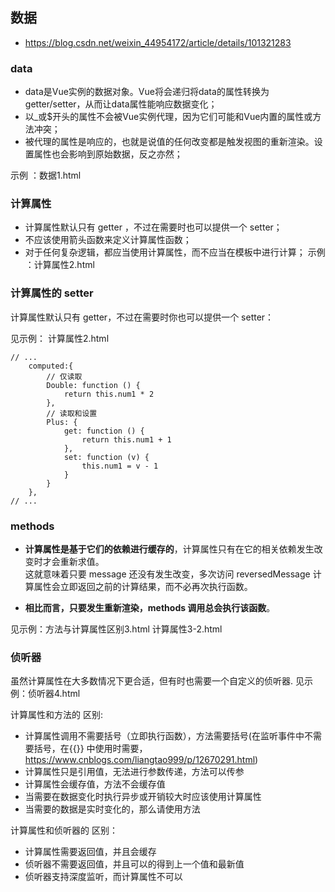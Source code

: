 ## 数据
- https://blog.csdn.net/weixin_44954172/article/details/101321283
### data
- data是Vue实例的数据对象。Vue将会递归将data的属性转换为getter/setter，从而让data属性能响应数据变化；
- 以_或$开头的属性不会被Vue实例代理，因为它们可能和Vue内置的属性或方法冲突；
- 被代理的属性是响应的，也就是说值的任何改变都是触发视图的重新渲染。设置属性也会影响到原始数据，反之亦然；

示例 ：数据1.html


### 计算属性
- 计算属性默认只有 getter ，不过在需要时也可以提供一个 setter；
- 不应该使用箭头函数来定义计算属性函数；
- 对于任何复杂逻辑，都应当使用计算属性，而不应当在模板中进行计算；
示例 ：计算属性2.html
 
### 计算属性的 setter
计算属性默认只有 getter，不过在需要时你也可以提供一个 setter：

见示例： 计算属性2.html

```
// ...
    computed:{
        // 仅读取
        Double: function () {
            return this.num1 * 2
        },
        // 读取和设置
        Plus: {
            get: function () {
                return this.num1 + 1
            },
            set: function (v) {
                this.num1 = v - 1
            }
        }
    },
// ...

```

###  methods 

- **计算属性是基于它们的依赖进行缓存的**，计算属性只有在它的相关依赖发生改变时才会重新求值。   
 这就意味着只要 message 还没有发生改变，多次访问 reversedMessage 计算属性会立即返回之前的计算结果，而不必再次执行函数。

- **相比而言，只要发生重新渲染，methods 调用总会执行该函数**。

见示例：方法与计算属性区别3.html  计算属性3-2.html




###  侦听器

虽然计算属性在大多数情况下更合适，但有时也需要一个自定义的侦听器.
见示例：侦听器4.html



计算属性和方法的 区别:

- 计算属性调用不需要括号（立即执行函数），方法需要括号(在监听事件中不需要括号，在{{}} 中使用时需要，https://www.cnblogs.com/liangtao999/p/12670291.html)
- 计算属性只是引用值，无法进行参数传递，方法可以传参
- 计算属性会缓存值，方法不会缓存值
- 当需要在数据变化时执行异步或开销较大时应该使用计算属性
- 当需要的数据是实时变化的，那么请使用方法

计算属性和侦听器的 区别：

- 计算属性需要返回值，并且会缓存
- 侦听器不需要返回值，并且可以的得到上一个值和最新值
- 侦听器支持深度监听，而计算属性不可以